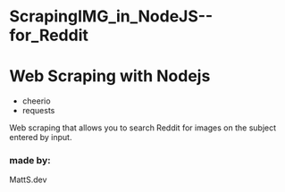 # ScrapingIMG_in_NodeJS--for_Reddit

# Web Scraping with Nodejs
- cheerio
- requests

Web scraping that allows you to search Reddit for images on the subject entered by input.

### made by: 
MattS.dev
